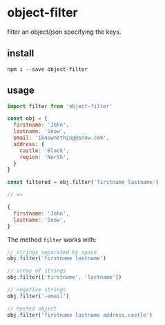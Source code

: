 # object-filter

filter an object/json specifying the keys.

## install

```
npm i --save object-filter
```

## usage

```js
import filter from 'object-filter'

const obj = {
  firstname: 'John',
  lastname: 'Snow',
  email: 'iknownothing@snow.com',
  address: {
    castle: 'Black',
    region: 'North',
  }
}

const filtered = obj.filter('firstname lastname')

// =>

{
  firstname: 'John',
  lastname: 'Snow',
}
```

The method `filter` works with:

```js
// strings separated by space
obj.filter('firstname lastname')
```

```js
// array of strings
obj.filter(['firstname', 'lastname'])
```

```js
// negative strings
obj.filter('-email')
```

```js
// nested object
obj.filter('firstname lastname address.castle')
```